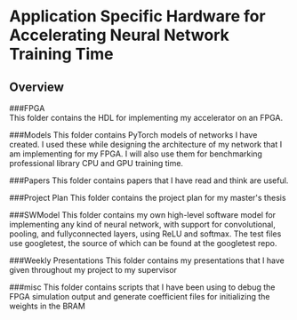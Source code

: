 # Application Specific Hardware for Accelerating Neural Network Training Time

## Overview
###FPGA    
This folder contains the HDL for implementing my accelerator on an FPGA.

###Models
This folder contains PyTorch models of networks I have created. I used these while designing the architecture of my network that I am implementing for my FPGA. I will also use them for benchmarking professional library CPU and GPU training time.

###Papers 
This folder contains papers that I have read and think are useful.

###Project Plan
This folder contains the project plan for my master's thesis

###SWModel
This folder contains my own high-level software model for implementing any kind of neural network, with support for convolutional, pooling, and fullyconnected layers, using ReLU and softmax. The test files use googletest, the source of which can be found at the googletest repo. 

###Weekly Presentations
This folder contains my presentations that I have given throughout my project to my supervisor

###misc
This folder contains scripts that I have been using to debug the FPGA simulation output and generate coefficient files for initializing the weights in the BRAM